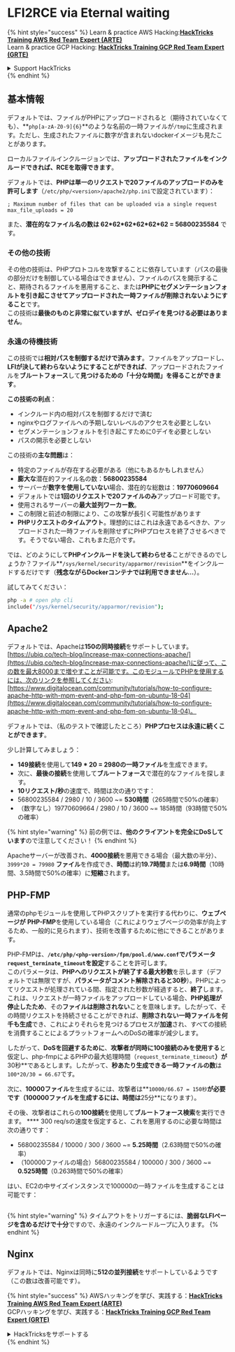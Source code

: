 # LFI2RCE via Eternal waiting

{% hint style="success" %}
Learn & practice AWS Hacking:<img src="/.gitbook/assets/arte.png" alt="" data-size="line">[**HackTricks Training AWS Red Team Expert (ARTE)**](https://training.hacktricks.xyz/courses/arte)<img src="/.gitbook/assets/arte.png" alt="" data-size="line">\
Learn & practice GCP Hacking: <img src="/.gitbook/assets/grte.png" alt="" data-size="line">[**HackTricks Training GCP Red Team Expert (GRTE)**<img src="/.gitbook/assets/grte.png" alt="" data-size="line">](https://training.hacktricks.xyz/courses/grte)

<details>

<summary>Support HackTricks</summary>

* Check the [**subscription plans**](https://github.com/sponsors/carlospolop)!
* **Join the** 💬 [**Discord group**](https://discord.gg/hRep4RUj7f) or the [**telegram group**](https://t.me/peass) or **follow** us on **Twitter** 🐦 [**@hacktricks\_live**](https://twitter.com/hacktricks\_live)**.**
* **Share hacking tricks by submitting PRs to the** [**HackTricks**](https://github.com/carlospolop/hacktricks) and [**HackTricks Cloud**](https://github.com/carlospolop/hacktricks-cloud) github repos.

</details>
{% endhint %}

## 基本情報

デフォルトでは、ファイルがPHPにアップロードされると（期待されていなくても）、**`php[a-zA-Z0-9]{6}`**のような名前の一時ファイルが`/tmp`に生成されます。ただし、生成されたファイルに数字が含まれないdockerイメージも見たことがあります。

ローカルファイルインクルージョンでは、**アップロードされたファイルをインクルードできれば、RCEを取得できます**。

デフォルトでは、**PHPは単一のリクエストで20ファイルのアップロードのみを許可します**（`/etc/php/<version>/apache2/php.ini`で設定されています）：
```
; Maximum number of files that can be uploaded via a single request
max_file_uploads = 20
```
また、**潜在的なファイル名の数は 62\*62\*62\*62\*62\*62 = 56800235584** です。

### その他の技術

その他の技術は、PHPプロトコルを攻撃することに依存しています（パスの最後の部分だけを制御している場合はできません）、ファイルのパスを開示すること、期待されるファイルを悪用すること、または**PHPにセグメンテーションフォルトを引き起こさせてアップロードされた一時ファイルが削除されないようにすること**です。\
この技術は**最後のものと非常に似ていますが、ゼロデイを見つける必要はありません**。

### 永遠の待機技術

この技術では**相対パスを制御するだけで済みます**。ファイルをアップロードし、**LFIが決して終わらないようにすることができれば**、アップロードされたファイルを**ブルートフォース**して**見つけるための「十分な時間」を得ることができます**。

**この技術の利点**：

* インクルード内の相対パスを制御するだけで済む
* nginxやログファイルへの予期しないレベルのアクセスを必要としない
* セグメンテーションフォルトを引き起こすために0デイを必要としない
* パスの開示を必要としない

この技術の**主な問題**は：

* 特定のファイルが存在する必要がある（他にもあるかもしれません）
* **膨大な**潜在的ファイル名の数：**56800235584**
* サーバーが**数字を使用していない**場合、潜在的な総数は：**19770609664**
* デフォルトでは**1回のリクエストで20ファイルのみ**アップロード可能です。
* 使用されるサーバーの**最大並列ワーカー数**。
* この制限と前述の制限により、この攻撃が長引く可能性があります
* **PHPリクエストのタイムアウト**。理想的にはこれは永遠であるべきか、アップロードされた一時ファイルを削除せずにPHPプロセスを終了させるべきです。そうでない場合、これもまた厄介です。

では、どのようにして**PHPインクルードを決して終わらせる**ことができるのでしょうか？ファイル**`/sys/kernel/security/apparmor/revision`**をインクルードするだけです（**残念ながらDockerコンテナでは利用できません...**）。

試してみてください：
```bash
php -a # open php cli
include("/sys/kernel/security/apparmor/revision");
```
## Apache2

デフォルトでは、Apacheは**150の同時接続**をサポートしています。 [https://ubiq.co/tech-blog/increase-max-connections-apache/](https://ubiq.co/tech-blog/increase-max-connections-apache/)に従って、この数を最大8000まで増やすことが可能です。このモジュールでPHPを使用するには、次のリンクを参照してください: [https://www.digitalocean.com/community/tutorials/how-to-configure-apache-http-with-mpm-event-and-php-fpm-on-ubuntu-18-04](https://www.digitalocean.com/community/tutorials/how-to-configure-apache-http-with-mpm-event-and-php-fpm-on-ubuntu-18-04)。

デフォルトでは、（私のテストで確認したところ）**PHPプロセスは永遠に続くことができます**。

少し計算してみましょう：

* **149接続**を使用して**149 \* 20 = 2980の一時ファイル**を生成できます。
* 次に、**最後の接続**を使用して**ブルートフォース**で潜在的なファイルを探します。
* **10リクエスト/秒**の速度で、時間は次の通りです：
* 56800235584 / 2980 / 10 / 3600 \~= **530時間**（265時間で50%の確率）
* （数字なし）19770609664 / 2980 / 10 / 3600 \~= 185時間（93時間で50%の確率）

{% hint style="warning" %}
前の例では、**他のクライアントを完全にDoSしています**ので注意してください！
{% endhint %}

Apacheサーバーが改善され、**4000接続**を悪用できる場合（最大数の半分）、`3999*20 = 79980` **ファイル**を作成でき、**時間**は約**19.7時間**または**6.9時間**（10時間、3.5時間で50%の確率）に**短縮**されます。

## PHP-FMP

通常のphpモジュールを使用してPHPスクリプトを実行する代わりに、**ウェブページが** **PHP-FMP**を使用している場合（これによりウェブページの効率が向上するため、一般的に見られます）、技術を改善するために他にできることがあります。

PHP-FMPは、**`/etc/php/<php-version>/fpm/pool.d/www.conf`**で**パラメータ** **`request_terminate_timeout`**を**設定**することを許可します。\
このパラメータは、**PHPへのリクエストが終了する最大秒数**を示します（デフォルトでは無限ですが、**パラメータがコメント解除されると30秒**）。PHPによってリクエストが処理されている間、指定された秒数が経過すると、**終了**します。これは、リクエストが一時ファイルをアップロードしている場合、**PHP処理が停止したため**、その**ファイルは削除されない**ことを意味します。したがって、その時間リクエストを持続させることができれば、**削除されない一時ファイルを何千も生成**でき、これによりそれらを見つけるプロセスが**加速**され、すべての接続を消費することによるプラットフォームへのDoSの確率が減少します。

したがって、**DoSを回避するために**、**攻撃者が同時に100接続のみを使用する**と仮定し、php-fmpによるPHPの最大処理時間（`request_terminate_timeout`**）が**30秒**であるとします。したがって、**秒あたり生成できる一時ファイルの数**は`100*20/30 = 66.67`です。

次に、**10000ファイル**を生成するには、攻撃者は**`10000/66.67 = 150秒`**が必要です（**100000ファイル**を生成するには、時間は**25分**になります）。

その後、攻撃者はこれらの**100接続**を使用して**ブルートフォース検索**を実行できます。 \*\*\*\* 300 req/sの速度を仮定すると、これを悪用するのに必要な時間は次の通りです：

* 56800235584 / 10000 / 300 / 3600 \~= **5.25時間**（2.63時間で50%の確率）
* （100000ファイルの場合）56800235584 / 100000 / 300 / 3600 \~= **0.525時間**（0.263時間で50%の確率）

はい、EC2の中サイズインスタンスで100000の一時ファイルを生成することは可能です：

<figure><img src="../../.gitbook/assets/image (240).png" alt=""><figcaption></figcaption></figure>

{% hint style="warning" %}
タイムアウトをトリガーするには、**脆弱なLFIページを含めるだけで十分**ですので、永遠のインクルードループに入ります。
{% endhint %}

## Nginx

デフォルトでは、Nginxは同時に**512の並列接続**をサポートしているようです（この数は改善可能です）。

{% hint style="success" %}
AWSハッキングを学び、実践する：<img src="/.gitbook/assets/arte.png" alt="" data-size="line">[**HackTricks Training AWS Red Team Expert (ARTE)**](https://training.hacktricks.xyz/courses/arte)<img src="/.gitbook/assets/arte.png" alt="" data-size="line">\
GCPハッキングを学び、実践する：<img src="/.gitbook/assets/grte.png" alt="" data-size="line">[**HackTricks Training GCP Red Team Expert (GRTE)**<img src="/.gitbook/assets/grte.png" alt="" data-size="line">](https://training.hacktricks.xyz/courses/grte)

<details>

<summary>HackTricksをサポートする</summary>

* [**サブスクリプションプラン**](https://github.com/sponsors/carlospolop)を確認してください！
* 💬 [**Discordグループ**](https://discord.gg/hRep4RUj7f)または[**テレグラムグループ**](https://t.me/peass)に参加するか、**Twitter** 🐦 [**@hacktricks\_live**](https://twitter.com/hacktricks\_live)**をフォローしてください。**
* [**HackTricks**](https://github.com/carlospolop/hacktricks)および[**HackTricks Cloud**](https://github.com/carlospolop/hacktricks-cloud)のGitHubリポジトリにPRを提出してハッキングトリックを共有してください。

</details>
{% endhint %}
